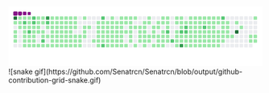 <img src="github-contribution-grid-snake.gif" width="auto">
![snake gif](https://github.com/Senatrcn/Senatrcn/blob/output/github-contribution-grid-snake.gif)

<!--
**Senatrcn/Senatrcn** is a ✨ _special_ ✨ repository because its `README.md` (this file) appears on your GitHub profile.

Here are some ideas to get you started:

- 🔭 I’m currently working on ...
- 🌱 I’m currently learning ...
- 👯 I’m looking to collaborate on ...
- 🤔 I’m looking for help with ...
- 💬 Ask me about ...
- 📫 How to reach me: ...
- 😄 Pronouns: ...
- ⚡ Fun fact: ...
-->
